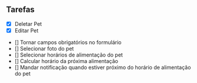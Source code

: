 ## Tarefas

- [x] Deletar Pet
- [x] Editar Pet
- [] Tornar campos obrigatórios no formulário
- [] Selecionar foto do pet
- [] Selecionar horários de alimentação do pet
- [] Calcular horário da próxima alimentação
- [] Mandar notificação quando estiver próximo do horário de alimentação do pet

